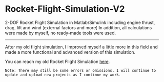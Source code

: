 # Rocket-Flight-Simulation-V2

2-DOF Rocket Flight Simulation in Matlab/Simulink including engine thrust, drag, lift and wind (external factors and more) In addition, all calculations were made by myself, no ready-made tools were used. 

---

After my old flight simulation, I improved myself a little more in this field and made a more functional and advanced version of this simulation. 

You can reach my old Rocket Flight Simulation [here](https://github.com/embeddedJedi/Basic_Rocket-Flight-Simulation/tree/main).

`Note: There may still be some errors or omissions. I will continue to update and upload new projects as I continue my work.`
